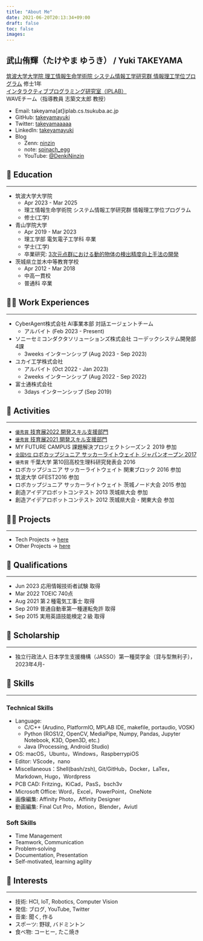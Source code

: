 ```yaml
---
title: "About Me"
date: 2021-06-20T20:13:34+09:00
draft: false
toc: false
images:
---
```



## 武山侑輝（たけやま ゆうき） / Yuki TAKEYAMA
[筑波大学大学院 理工情報生命学術院 システム情報工学研究群 情報理工学位プログラム](https://www.cs.tsukuba.ac.jp/)  修士1年  
[インタラクティブプログラミング研究室（IPLAB）](https://www.iplab.cs.tsukuba.ac.jp/)  
WAVEチーム（指導教員 志築文太郎 教授）  


- Email: takeyama[at]iplab.cs.tsukuba.ac.jp
- GitHub: [takeyamayuki](https://github.com/takeyamayuki)
- Twitter: [takeyamaaaaa](https://twitter.com/takeyamaaaaa)
- LinkedIn: [takeyamayuki](https://www.linkedin.com/in/takeyamayuki/)
- Blog
    - Zenn: [ninzin](https://zenn.dev/ninzin)
    - note: [spinach_egg](https://note.com/spinach_egg)
    - YouTube: [@DenkiNinzin](https://www.youtube.com/@DenkiNinzin)


<!-- &nbsp;
# Profile
--- -->
<!-- HCI，Computer Vision，Roboticsなどが好きな大学院生です． -->
<!--
私は、ハードウェアからソフトウェアまで幅広い分野に興味を持ち、ロボカップジュニア全国5位や技育展の優秀賞受賞などさまざまな成果を上げてきました．
大学や2社のインターンを経験し、貴社での新たな技術開発や既存サービスの改善に貢献できるように頑張ります。 -->




## 🏫 Education
---
- 筑波大学大学院
    - Apr 2023 - Mar 2025
    - 理工情報生命学術院 システム情報工学研究群 情報理工学位プログラム
    - 修士(工学)
- 青山学院大学
    - Apr 2019 - Mar 2023
    - 理工学部 電気電子工学科 卒業
    - 学士(工学)
    - 卒業研究: [3次元点群における動的物体の検出精度向上手法の開発](https://takeyamayuki.github.io/publication#学位論文)
    <!-- - 電気電子工学，制御工学，情報工学，解析学，線形代数などの基礎科目を修得 -->
- 茨城県立並木中等教育学校
    - Apr 2012 - Mar 2018
    - 中高一貫校
    - 普通科 卒業

## 👨‍🔧 Work Experiences
---
- CyberAgent株式会社 AI事業本部 対話エージェントチーム
    - アルバイト (Feb 2023 - Present)
- ソニーセミコンダクタソリューションズ株式会社 コーデックシステム開発部 4課
    - 3weeks インターンシップ (Aug 2023 - Sep 2023)
- ユカイ工学株式会社
    - アルバイト (Oct 2022 - Jan 2023)
    - 2weeks インターンシップ (Aug 2022 - Sep 2022)
- 富士通株式会社
    - 3days インターンシップ (Sep 2019)

## 🏃 Activities
---

- [`優秀賞` 技育展2022 開発スキル支援部門](https://takeyamayuki.github.io/tech#-nonmouse)
- [`優秀賞` 技育展2021 開発スキル支援部門](https://takeyamayuki.github.io/tech#-restuino)
- MY FUTURE CAMPUS 課題解決プロジェクトシーズン２ 2019 参加
- [`全国5位` ロボカップジュニア サッカーライトウェイト ジャパンオープン 2017](https://takeyamayuki.github.io/tech#-ロボカップジュニアサッカー)
- `優秀賞` 千葉大学 第10回高校生理科研究発表会 2016
- ロボカップジュニア サッカーライトウェイト 関東ブロック 2016 参加
- 筑波大学 GFEST2016 参加
- ロボカップジュニア サッカーライトウェイト 茨城ノード大会 2015 参加
- 創造アイデアロボットコンテスト 2013 茨城県大会 参加
- 創造アイデアロボットコンテスト 2012 茨城県大会・関東大会 参加

## 🧗‍♂️ Projects
---
- Tech Projects -> [here](https://takeyamayuki.github.io/tech/)
- Other Projects -> [here](https://takeyamayuki.github.io/other/)

## 👔 Qualifications
---
- Jun 2023 応用情報技術者試験 取得
- Mar 2022 TOEIC 740点
- Aug 2021 第２種電気工事士 取得
- Sep 2019 普通自動車第一種運転免許 取得
- Sep 2015 実用英語技能検定２級 取得

## 👛 Scholarship
---
- 独立行政法人 日本学生支援機構（JASSO）第一種奨学金（貸与型無利子），2023年4月-


## 💪 Skills
---
### Technical Skills
- Language:
    - C/C++ (Arudino, PlatformIO, MPLAB IDE, makefile, portaudio, VOSK)
    - Python (ROS1/2, OpenCV, MediaPipe, Numpy, Pandas, Jupyter Notebook, K3D, Open3D, etc.)
    - Java (Processing, Android Studio)
- OS: macOS，Ubuntu，Windows，RaspberrypiOS
- Editor: VScode，nano
- Miscellaneous：Shell(bash/zsh), Git/GitHub，Docker，LaTex，Markdown, Hugo，Wordpress
- PCB CAD: Fritzing，KiCad，PasS，bsch3v
- Microsoft Office: Word，Excel，PowerPoint，OneNote
- 画像編集: Affinity Photo，Affinity Designer
- 動画編集: Final Cut Pro，Motion，Blender，Aviutl

### Soft Skills
- Time Management
- Teamwork, Communication
- Problem‑solving
- Documentation, Presentation
- Self-motivated, learning agility

## 👀 Interests
---
- 技術: HCI, IoT, Robotics, Computer Vision
- 発信: ブログ, YouTube, Twitter
- 音楽: 聞く, 作る
- スポーツ: 野球, バドミントン
- 食べ物: コーヒー, たこ焼き


<!-- ※ 下線が引いてあるものはリンク先に飛べます. -->